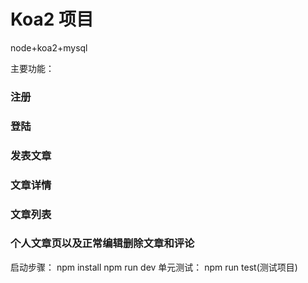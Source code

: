 # Koa2 项目

node+koa2+mysql

主要功能：
### 注册
### 登陆
### 发表文章
### 文章详情
### 文章列表
### 个人文章页以及正常编辑删除文章和评论


启动步骤：
  npm install
  npm run dev
单元测试：
  npm run test(测试项目)






